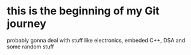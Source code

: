 # this is the beginning of my Git journey 

probably gonna deal with stuff like electronics, embeded C++, DSA and some random stuff
